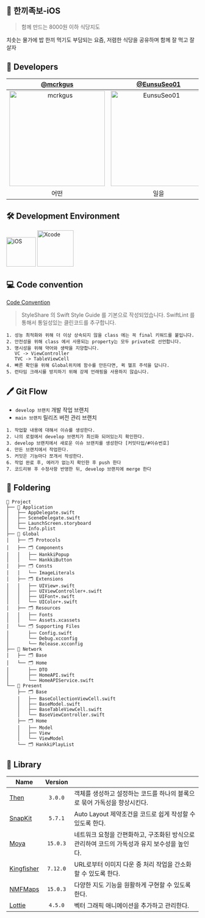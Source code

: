 ## 🍚 한끼족보-iOS
> 함께 만드는 8000원 이하 식당지도

치솟는 물가에 밥 한끼 먹기도 부담되는 요즘, 저렴한 식당을 공유하며 함께 잘 먹고 잘 살자


## 🍎 Developers
| [@mcrkgus](https://github.com/mcrkgus) | [@EunsuSeo01](https://github.com/EunsuSeo01) | [@shimseohyun](https://github.com/shimseohyun) |
|:---:|:---:|:---:|
|<img width="250" alt="mcrkgus" src="https://github.com/user-attachments/assets/acfb09f7-5600-4861-b5c4-bb2c337e8d17">|<img width="250" alt="EunsuSeo01" src="https://github.com/user-attachments/assets/0cb6f598-2627-4173-8206-3aef7726b129">|<img width="250" alt="shimseohyun" src="https://github.com/user-attachments/assets/53244098-45eb-48a6-a734-26a5854ab5d0">|
|어떤|일을|할까|


## 🛠 Development Environment
<img width="77" alt="iOS" src="https://img.shields.io/badge/iOS-17.0-silver"> <img width="95" alt="Xcode" src="https://img.shields.io/badge/Xcode-15.3+-blue">


## 💻 Code convention

[Code Convention](https://fast-kilometer-dbf.notion.site/Coding-Convention-4f9de9541571486e86bfaa5a548137e3?pvs=4)
> StyleShare 의 Swift Style Guide 를 기본으로 작성되었습니다.
> SwiftLint 를 통해서 통일성있는 클린코드를 추구합니다.
```
1. 성능 최적화와 위해 더 이상 상속되지 않을 class 에는 꼭 final 키워드를 붙입니다.
2. 안전성을 위해 class 에서 사용되는 property는 모두 private로 선언합니다.
3. 명시성을 위해 약어와 생략을 지양합니다.
   VC -> ViewController
   TVC -> TableViewCell
4. 빠른 확인을 위해 Global위치에 함수를 만든다면, 퀵 헬프 주석을 답니다.
5. 런타임 크래시를 방지하기 위해 강제 언래핑을 사용하지 않습니다.
```

## 🖊️ Git Flow
- `develop 브랜치` 개발 작업 브랜치
- `main 브랜치` 릴리즈 버전 관리 브랜치

```
1. 작업할 내용에 대해서 이슈를 생성한다.
2. 나의 로컬에서 develop 브랜치가 최신화 되어있는지 확인한다.
3. develop 브랜치에서 새로운 이슈 브랜치를 생성한다 [커밋타입/#이슈번호]
4. 만든 브랜치에서 작업한다.
5. 커밋은 기능마다 쪼개서 작성한다.
6. 작업 완료 후, 에러가 없는지 확인한 후 push 한다
7. 코드리뷰 후 수정사항 반영한 뒤, develop 브랜치에 merge 한다
```


## 📂 Foldering
```
📁 Project
├── 📁 Application
│   ├── AppDelegate.swift
│   ├── SceneDelegate.swift
│   ├── LaunchScreen.storyboard
│   └── Info.plist
├── 📁 Global
│   ├── 🗂️ Protocols
│   ├── 🗂️ Components
│   │   ├── HankkiPopup
│   │   └── HankkiButton
│   ├── 🗂️ Consts
│   │   └── ImageLiterals
│   ├── 🗂️ Extensions
│   │   ├── UIView+.swift
│   │   ├── UIViewController+.swift
│   │   ├── UIFont+.swift
│   │   └── UIColor+.swift
│   ├── 🗂️ Resources
│   │   ├── Fonts
│   │   └── Assets.xcassets
│   └── 🗂️ Supporting Files
│       ├── Config.swift
│       └── Debug.xcconfig
│       └── Release.xcconfig
├── 📁 Network
│   ├── 🗂️ Base
│   └── 🗂️ Home
│       ├── DTO
│       ├── HomeAPI.swift
│       └── HomeAPIService.swift
└── 📁 Present
    ├── 🗂️ Base
    │   ├── BaseCollectionViewCell.swift
    │   ├── BaseModel.swift
    │   ├── BaseTableViewCell.swift
    │   └── BaseViewController.swift
    ├── 🗂️ Home
    │   ├── Model
    │   ├── View
    │   └── ViewModel
    └── 🗂️ HankkiPlayList
```

## 🎁 Library
| Name         | Version  |          |
| ------------ |  :-----: |  ------------ |
| [Then](https://github.com/devxoul/Then) | `3.0.0` | 객체를 생성하고 설정하는 코드를 하나의 블록으로 묶어 가독성을 향상시킨다. |
| [SnapKit](https://github.com/SnapKit/SnapKit) | `5.7.1` | Auto Layout 제약조건을 코드로 쉽게 작성할 수 있도록 한다. |
| [Moya](https://github.com/Moya/Moya) |  `15.0.3`  | 네트워크 요청을 간편화하고, 구조화된 방식으로 관리하여 코드의 가독성과 유지 보수성을 높인다.|
| [Kingfisher](https://github.com/onevcat/Kingfisher) | `7.12.0` | URL로부터 이미지 다운 중 처리 작업을 간소화할 수 있도록 한다. |
| [NMFMaps](https://navermaps.github.io/ios-map-sdk/guide-ko/1.html) | `15.0.3` | 다양한 지도 기능을 원활하게 구현할 수 있도록 한다. |
| [Lottie](https://github.com/airbnb/lottie-ios) | `4.5.0` | 벡터 그래픽 애니메이션을 추가하고 관리한다. |
